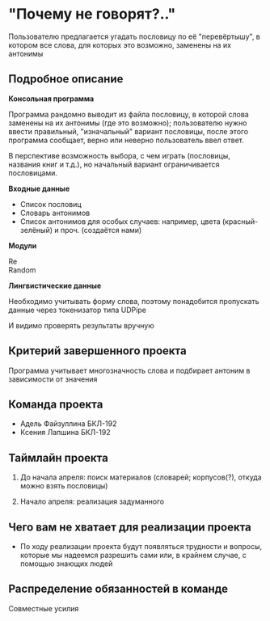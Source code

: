 # "Почему не говорят?.."

Пользователю предлагается угадать пословицу по её "перевёртышу", в котором все слова, для которых это возможно, заменены на их антонимы

## Подробное описание

**Консольная программа**

Программа рандомно выводит из файла пословицу, в которой слова заменены на их антонимы (где это возможно); пользователю нужно ввести правильный, "изначальный" вариант пословицы, после этого программа сообщает, верно или неверно пользователь ввел ответ. 

В перспективе возможность выбора, с чем играть (пословицы, названия книг и т.д.), но начальный вариант ограничивается пословицами.

**Входные данные**

- Список пословиц
- Словарь антонимов
- Список антонимов для особых случаев: например, цвета (красный-зелёный) и проч. (создаётся нами)

**Модули**

Re  
Random 

**Лингвистические данные**

Необходимо учитывать форму слова, поэтому понадобится пропускать данные через токенизатор типа UDPipe

И видимо проверять результаты вручную

## Критерий завершенного проекта

Программа учитывает многозначность слова и подбирает антоним в зависимости от значения

## Команда проекта

- Адель Файзуллина БКЛ-192
- Ксения Лапшина БКЛ-192

## Таймлайн проекта

1) До начала апреля: поиск материалов (словарей; корпусов(?), откуда можно взять пословицы)

2) Начало апреля: реализация задуманного

## Чего вам не хватает для реализации проекта

-  По ходу реализации проекта будут появляться трудности и вопросы, которые мы надеемся разрешить сами или, в крайнем случае, с помощью знающих людей

## Распределение обязанностей в команде

Совместные усилия
